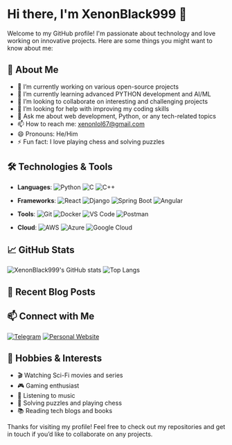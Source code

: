 # Hi there, I'm XenonBlack999 👋

Welcome to my GitHub profile! I'm passionate about technology and love working on innovative projects. Here are some things you might want to know about me:

## 🚀 About Me
- 🔭 I’m currently working on various open-source projects
- 🌱 I’m currently learning advanced PYTHON development and AI/ML
- 👯 I’m looking to collaborate on interesting and challenging projects
- 🤔 I’m looking for help with improving my coding skills
- 💬 Ask me about web development, Python, or any tech-related topics
- 📫 How to reach me: [xenonlol67@gmail.com](mailto:xenonlol67@gmail.com)
- 😄 Pronouns: He/Him
- ⚡ Fun fact: I love playing chess and solving puzzles

## 🛠️ Technologies & Tools
- **Languages**: 
  ![Python](https://img.shields.io/badge/-Python-333333?style=flat&logo=python) 
  ![C](https://img.shields.io/badge/-C-333333?style=flat&logo=c)
  ![C++](https://img.shields.io/badge/-C%2B%2B-333333?style=flat&logo=c%2B%2B)

- **Frameworks**: 
  ![React](https://img.shields.io/badge/-React-333333?style=flat&logo=react) 
  ![Django](https://img.shields.io/badge/-Django-333333?style=flat&logo=django)
  ![Spring Boot](https://img.shields.io/badge/-Spring%20Boot-333333?style=flat&logo=spring-boot)
  ![Angular](https://img.shields.io/badge/-Angular-333333?style=flat&logo=angular)

- **Tools**: 
  ![Git](https://img.shields.io/badge/-Git-333333?style=flat&logo=git) 
  ![Docker](https://img.shields.io/badge/-Docker-333333?style=flat&logo=docker) 
  ![VS Code](https://img.shields.io/badge/-VS%20Code-333333?style=flat&logo=visual-studio-code)
  ![Postman](https://img.shields.io/badge/-Postman-333333?style=flat&logo=postman)

- **Cloud**: 
  ![AWS](https://img.shields.io/badge/-AWS-333333?style=flat&logo=amazon-aws) 
  ![Azure](https://img.shields.io/badge/-Azure-333333?style=flat&logo=microsoft-azure)
  ![Google Cloud](https://img.shields.io/badge/-Google%20Cloud-333333?style=flat&logo=google-cloud)

## 📈 GitHub Stats
![XenonBlack999's GitHub stats](https://github-readme-stats.vercel.app/api?username=XenonBlack999&show_icons=true&theme=radical)
![Top Langs](https://github-readme-stats.vercel.app/api/top-langs/?username=XenonBlack999&layout=compact&theme=radical)


## 📝 Recent Blog Posts
<!-- BLOG-POST-LIST:START -->
<!-- BLOG-POST-LIST:END -->

## 📫 Connect with Me
[![Telegram](https://t.me/xinxi3456)](https://t.me/xinxi3456)
[![Personal Website](https://gurdian-of-the-turth.neocities.org/)](https://gurdian-of-the-turth.neocities.org/)

## 🎨 Hobbies & Interests
- 🎬 Watching Sci-Fi movies and series
- 🎮 Gaming enthusiast
- 🎵 Listening to music
- 🧩 Solving puzzles and playing chess
- 📚 Reading tech blogs and books

Thanks for visiting my profile! Feel free to check out my repositories and get in touch if you’d like to collaborate on any projects.
